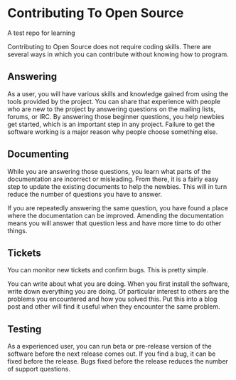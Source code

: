 # Contributing To Open Source

A test repo for learning

Contributing to Open Source does not require coding skills.  There are several ways in which you can contribute without knowing how to program.


## Answering

As a user, you will have various skills and knowledge gained from using the tools provided by the project.  You can
share that experience with people who are new to the project by answering questions on the mailing lists, forums, or
IRC. By answering those beginner questions, you help newbies get started, which is an important step in any project.
Failure to get the software working is a major reason why people choose something else.

## Documenting

While you are answering those questions, you learn what parts of the documentation are incorrect or misleading.  From there, it is a fairly easy step to update the existing documents to help the newbies.  This will in turn reduce the number of questions you have to answer.

If you are repeatedly answering the same question, you have found a place where the documentation can be improved.  Amending the documentation means you will answer that question less and have more time to do other things.

## Tickets

You can monitor new tickets and confirm bugs.  This is pretty simple.

You can write about what you are doing.  When you first install the software, write down everything you are doing. Of particular interest to others are the problems you encountered and how you solved this.  Put this into a blog post and other will find it useful when they encounter the same problem.

## Testing

As a experienced user, you can run beta or pre-release version of the software before the next release comes out. If you find a bug, it can be fixed before the release.  Bugs fixed before the release reduces the number of support questions.
